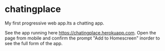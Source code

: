 # chatingplace
My first progressive web app.Its a chatting app.

See the app running here
https://chatingplace.herokuapp.com.
Open the page from mobile and confirm the prompt "Add to Homescreen" inorder to see the full form of the app.
